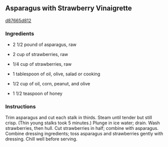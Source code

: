## Asparagus with Strawberry Vinaigrette

[d87665d812](https://recipeland.com/recipe/v/asparagus-strawberry-vinaigrett-3519)

### Ingredients

 - 2 1/2 pound of asparagus, raw

 - 2 cup of strawberries, raw

 - 1/4 cup of strawberries, raw

 - 1 tablespoon of oil, olive, salad or cooking

 - 1/2 cup of oil, corn, peanut, and olive

 - 1 1/2 teaspoon of honey

### Instructions

Trim asparagus and cut each stalk in thirds. Steam until tender but still crisp. (Thin young stalks took 5 minutes.) Plunge in ice water; drain. Wash strawberries, then hull. Cut strawberries in half; combine with asparagus. Combine dressing ingredients; toss asparagus and strawberries gently with dressing. Chill well before serving.